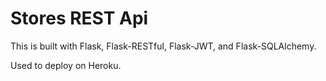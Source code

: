 # Stores REST Api

This is built with Flask, Flask-RESTful, Flask-JWT, and Flask-SQLAlchemy.

Used to deploy on Heroku.
